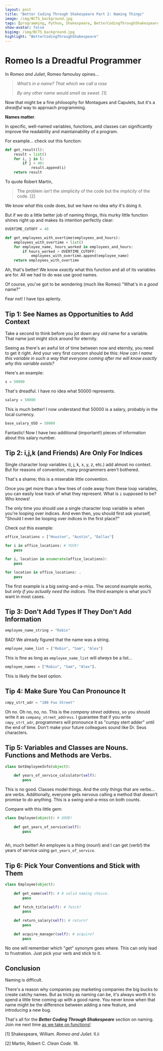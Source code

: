 ```yaml
---
layout: post
title: "Better Coding Through Shakespeare Part 2: Naming Things"
image: /img/BCTS_background.jpg
tags: [programming, Python, Shakespeare, BetterCodingThroughShakespeare, teaching]
show-avatar: false
bigimg: /img/BCTS_background.jpg
highlight: "BetterCodingThroughShakespeare"
---
```


# **Romeo Is a Dreadful Programmer**

In *Romeo and Juliet*, Romeo famoulsy opines...

> *What’s in a name? That which we call a rose*
>
> *By any other name would smell as sweet.* [1]

Now that might be a fine philosophy for Montagues and Capulets, but it's a *dreadful* way to approach programming.

**Names matter**. 

In specific, well-named variables, functions, and classes can significantly improve the readability and maintainability of a program.

For example... check out this function:


```python
def get_result(l):
    result = list()
    for i, j in l:
        if j > 40:
            result.append(i)
    return result
```

To quote Robert Martin,
> The problem isn’t the simplicity of the code but the *implicity* of the code. [2]

We know *what* this code does, but we have no idea *why* it's doing it. 

But if we do a little better job of naming things, this murky little function shines right up and makes its intention perfectly clear:

```python
OVERTIME_CUTOFF = 40

def get_employees_with_overtime(employees_and_hours):
    employees_with_overtime = list()
    for employee_name, hours_worked in employees_and_hours:
        if hours_worked > OVERTIME_CUTOFF:
            employees_with_overtime.append(employee_name)
    return employees_with_overtime
```

Ah, that's better! We know *exactly* what this function and all of its variables are for. All we had to do was use good names.

Of course, you've got to be wondering (much like Romeo) "What's in a *good* name?" 

Fear not! I have tips aplenty. 

## Tip 1: See Names as Opportunities to Add Context

Take a second to think before you jot down any old name for a variable. That name just might stick around for eternity. 

Seeing as there's an awful lot of time between now and eternity, you need to get it right. And your very first concern should be this:
_How can I name this variable in such a way that everyone coming after me will know exactly why this variable exists?_

Here's an example:

```python
s = 50000
```
That's dreadful. I have no idea what 50000 represents. 

```python
salary = 50000
```
This is much better! I now understand that 50000 is a salary, probably in the local currency.

```python
base_salary_USD = 50000
```
Fantastic! Now I have two additional (important!) pieces of information about this salary number.


## Tip 2: i,j,k (and Friends) Are Only For Indices

Single character loop variables (i, j, k, x, y, z, etc.) add almost no context. But for reasons of convention, many programmers
aren't bothered.

That's a shame; this is a miserable little convention.

Once you get more than a few lines of code away from these loop variables, you can easily lose track of what they
represent. What is `i` supposed to be? Who knows!

The only time you should use a single character loop variable is when you're looping over indices. And even then,
you should first ask yourself, "Should I even be looping over indices in the first place?"

Check out this example:

```python
office_locations = ["Houston", "Austin", "Dallas"]

for i in office_locations: # YUCK!
    pass 

for i, location in enumerate(office_locations): 
    pass

for location in office_locations: . 
    pass

```

The first example is a big swing-and-a-miss. The second example works, but *only if you actually need the indices*.
The third example is what you'll want in most cases.

## Tip 3: Don't Add Types If They Don't Add Information


```python
employee_name_string = "Robin" 
```
BAD! We already figured that the name was a string.


```python
employee_name_list = ["Robin", "Sam", "Alex"] 
```
This is fine as long as `employee_name_list` will *always* be a list...

```python
employee_names = ["Robin", "Sam", "Alex"].
```
This is likely the best option.



## Tip 4: Make Sure You Can Pronounce It


```python
cmpy_strt_adr = "100 Foo Street" 
```
Oh no. Oh no, no, no. This is the *company street address*, so you should write it as `company_street_address`.
I guarantee that if you write `cmpy_strt_adr`, programmers will pronounce it as "cumpy stert adder" until the
end of time. Don't make your future colleagues sound like Dr. Seus characters.


## Tip 5: Variables and Classes are Nouns. Functions and Methods are Verbs.

```python
class GetEmployeeInfo(object): 
    
    def years_of_service_calculator(self): 
        pass
```

This is no good. Classes model things. And the only things that are verbs... are verbs. 
Additionally, everyone gets nervous calling a method that doesn't promise to *do* anything.
This is a swing-and-a-miss on both counts.

Compare with this little gem:

```python
class Employee(object): # GOOD!
    
    def get_years_of_service(self): 
        pass
    
```
Ah, much better! An employee is a thing (noun!) and I can get (verb!) the years of service using `get_years_of_service`.


## Tip 6: Pick Your Conventions and Stick with Them


```python
class Employee(object):
    
    def get_name(self): # A solid naming choice.
        pass
    
    def fetch_title(self): # fetch?
        pass
    
    def return_salary(self): # return? 
        pass
    
    def acquire_manager(self): # acquire? 
        pass
```
No one will remember which "get" synonym goes where. This can only lead to frustration. 
Just pick your verb and stick to it.


## Conclusion

Naming is difficult. 

There's a reason why companies pay marketing companies the big bucks to create catchy names. 
But as tricky as naming can be, it's always worth it to spend a little time coming up with a good name. 
You never know when that name might be the difference between adding a new feature, and introducing a new bug.

That's all for the ***Better Coding Through Shakespeare*** section on naming. Join me next time [as we take on functions!](/2018-08-19-bcts-functions)

[1] Shakespeare, William. *Romeo and Juliet.* II.ii

[2] Martin, Robert C. *Clean Code.* 18.
